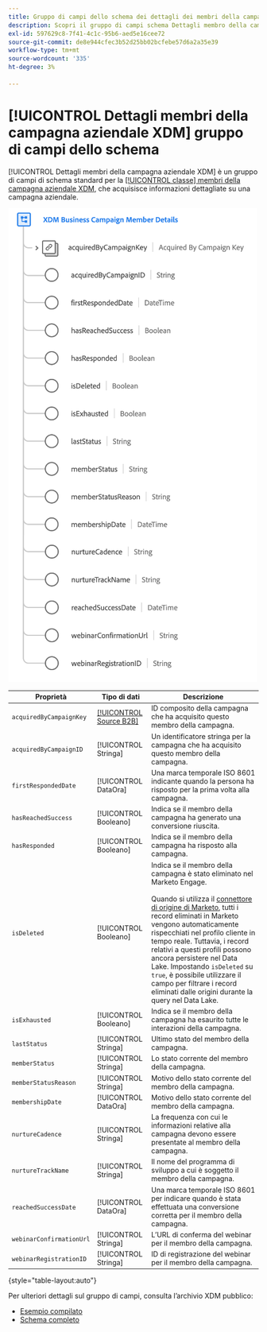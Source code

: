```yaml
---
title: Gruppo di campi dello schema dei dettagli dei membri della campagna aziendale XDM
description: Scopri il gruppo di campi schema Dettagli membro della campagna aziendale XDM.
exl-id: 597629c8-7f41-4c1c-95b6-aed5e16cee72
source-git-commit: de8e944cfec3b52d25bb02bcfebe57d6a2a35e39
workflow-type: tm+mt
source-wordcount: '335'
ht-degree: 3%

---
```


# [!UICONTROL Dettagli membri della campagna aziendale XDM] gruppo di campi dello schema

[!UICONTROL Dettagli membri della campagna aziendale XDM] è un gruppo di campi di schema standard per la [[!UICONTROL classe &#x200B;] membri della campagna aziendale XDM](../../classes/b2b/business-campaign-members.md), che acquisisce informazioni dettagliate su una campagna aziendale.

![Struttura del gruppo di campi Dettagli membri della campagna aziendale XDM come viene visualizzato nell&#39;interfaccia utente](../../images/field-groups/b2b/business-campaign-member-details.png)

| Proprietà | Tipo di dati | Descrizione |
| --- | --- | --- |
| `acquiredByCampaignKey` | [[!UICONTROL Source B2B]](../../data-types/b2b-source.md) | ID composito della campagna che ha acquisito questo membro della campagna. |
| `acquiredByCampaignID` | [!UICONTROL Stringa] | Un identificatore stringa per la campagna che ha acquisito questo membro della campagna. |
| `firstRespondedDate` | [!UICONTROL DataOra] | Una marca temporale ISO 8601 indicante quando la persona ha risposto per la prima volta alla campagna. |
| `hasReachedSuccess` | [!UICONTROL Booleano] | Indica se il membro della campagna ha generato una conversione riuscita. |
| `hasResponded` | [!UICONTROL Booleano] | Indica se il membro della campagna ha risposto alla campagna. |
| `isDeleted` | [!UICONTROL Booleano] | Indica se il membro della campagna è stato eliminato nel Marketo Engage.<br><br>Quando si utilizza il [connettore di origine di Marketo](../../../sources/connectors/adobe-applications/marketo/marketo.md), tutti i record eliminati in Marketo vengono automaticamente rispecchiati nel profilo cliente in tempo reale. Tuttavia, i record relativi a questi profili possono ancora persistere nel Data Lake. Impostando `isDeleted` su `true`, è possibile utilizzare il campo per filtrare i record eliminati dalle origini durante la query nel Data Lake. |
| `isExhausted` | [!UICONTROL Booleano] | Indica se il membro della campagna ha esaurito tutte le interazioni della campagna. |
| `lastStatus` | [!UICONTROL Stringa] | Ultimo stato del membro della campagna. |
| `memberStatus` | [!UICONTROL Stringa] | Lo stato corrente del membro della campagna. |
| `memberStatusReason` | [!UICONTROL Stringa] | Motivo dello stato corrente del membro della campagna. |
| `membershipDate` | [!UICONTROL DataOra] | Motivo dello stato corrente del membro della campagna. |
| `nurtureCadence` | [!UICONTROL Stringa] | La frequenza con cui le informazioni relative alla campagna devono essere presentate al membro della campagna. |
| `nurtureTrackName` | [!UICONTROL Stringa] | Il nome del programma di sviluppo a cui è soggetto il membro della campagna. |
| `reachedSuccessDate` | [!UICONTROL DataOra] | Una marca temporale ISO 8601 per indicare quando è stata effettuata una conversione corretta per il membro della campagna. |
| `webinarConfirmationUrl` | [!UICONTROL Stringa] | L’URL di conferma del webinar per il membro della campagna. |
| `webinarRegistrationID` | [!UICONTROL Stringa] | ID di registrazione del webinar per il membro della campagna. |

{style="table-layout:auto"}

Per ulteriori dettagli sul gruppo di campi, consulta l’archivio XDM pubblico:

* [Esempio compilato](https://github.com/adobe/xdm/blob/master/components/fieldgroups/campaign-member/campaign-member-details.example.1.json)
* [Schema completo](https://github.com/adobe/xdm/blob/master/components/fieldgroups/campaign-member/campaign-member-details.schema.json)
